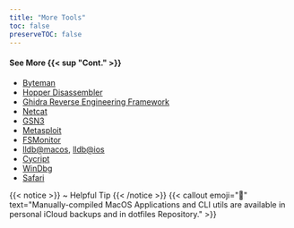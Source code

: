 ```yaml
---
title: "More Tools"
toc: false
preserveTOC: false
---
```


#### See More {{< sup "Cont." >}}

* [Byteman](/byteman)
* [Hopper Disassembler](/pure-reverse-engineering#hopper-disassembler)
* [Ghidra Reverse Engineering Framework](/ghidra-and-related)
* [Netcat](/netcat-tricks)
* [GSN3](/network-lab)
* [Metasploit](/metasploit-framework)
* [FSMonitor](/macos-filesystem-monitoring)
* [lldb@macos](/lldb-for-macos), [lldb@ios](/lldb-for-ios)
* [Cycript](/cycript)
* [WinDbg](/windbg-cheatsheets)
* [Safari](/safari-devconsole-internals)


{{< notice >}}
~ Helpful Tip
{{< /notice >}}
{{< callout emoji="👋" text="Manually-compiled MacOS Applications and CLI utils are available in personal iCloud backups and in dotfiles Repository." >}}
